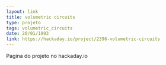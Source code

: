```yaml
---
layout: link
title: volumetric circuits
type: projeto
tags: volumetric_circuits
date: 20/01/1993
link: https://hackaday.io/project/2396-volumetric-circuits
---
```


Pagina do projeto no hackaday.io
